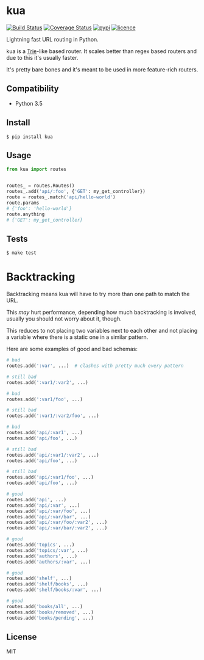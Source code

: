 # kua

[![Build Status](https://img.shields.io/travis/nitely/kua.svg?style=flat-square)](https://travis-ci.org/nitely/kua)
[![Coverage Status](https://img.shields.io/coveralls/nitely/kua.svg?style=flat-square)](https://coveralls.io/r/nitely/kua)
[![pypi](https://img.shields.io/pypi/v/kua.svg?style=flat-square)](https://pypi.python.org/pypi/kua)
[![licence](https://img.shields.io/pypi/l/kua.svg?style=flat-square)](https://raw.githubusercontent.com/nitely/kua/master/LICENSE)

Lightning fast URL routing in Python.

kua is a [Trie](https://en.wikipedia.org/wiki/Trie)-like based router.
It scales better than regex based routers and due to this it's usually faster.

It's pretty bare bones and it's meant to be used in more feature-rich routers.


## Compatibility

* Python 3.5


## Install

```
$ pip install kua
```


## Usage

```python
from kua import routes


routes_ = routes.Routes()
routes_.add('api/:foo', {'GET': my_get_controller})
route = routes_.match('api/hello-world')
route.params
# {'foo': 'hello-world'}
route.anything
# {'GET': my_get_controller}
```


## Tests

```
$ make test
```


# Backtracking

Backtracking means kua will have to try more than one path to match the URL.

This *may* hurt performance, depending how much backtracking is involved,
usually you should not worry about it, though.

This reduces to not placing two variables next to each other and not placing
a variable where there is a static one in a similar pattern.

Here are some examples of good and bad schemas:

```python
# bad
routes.add(':var', ...)  # clashes with pretty much every pattern

# still bad
routes.add(':var1/:var2', ...)

# bad
routes.add(':var1/foo', ...)

# still bad
routes.add(':var1/:var2/foo', ...)

# bad
routes.add('api/:var1', ...)
routes.add('api/foo', ...)

# still bad
routes.add('api/:var1/:var2', ...)
routes.add('api/foo', ...)

# still bad
routes.add('api/:var1/foo', ...)
routes.add('api/foo', ...)

# good
routes.add('api', ...)
routes.add('api/:var', ...)
routes.add('api/:var/foo', ...)
routes.add('api/:var/bar', ...)
routes.add('api/:var/foo/:var2', ...)
routes.add('api/:var/bar/:var2', ...)

# good
routes.add('topics', ...)
routes.add('topics/:var', ...)
routes.add('authors', ...)
routes.add('authors/:var', ...)

# good
routes.add('shelf', ...)
routes.add('shelf/books', ...)
routes.add('shelf/books/:var', ...)

# good
routes.add('books/all', ...)
routes.add('books/removed', ...)
routes.add('books/pending', ...)
```


## License

MIT
